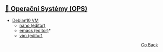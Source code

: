 ## <a href="https://github.com/neostetic/School-Zapisky/tree/main/OPS">📴 Operační Systémy (OPS)</a>
- <a href="https://github.com/neostetic/School-Zapisky/tree/main/OPS/debian">Debian10 VM</A>
  - <a href="https://github.com/neostetic/School-Zapisky/blob/main/OPS/nano/README.pdf">nano (editor)</a>
  - <a href="https://github.com/neostetic/School-Zapisky/blob/main/OPS/emacs/README.pdf">emacs (editor)</a>*
  - <a href="https://github.com/neostetic/School-Zapisky/blob/main/OPS/vim/README.pdf">vim  (editor)</a>
<p align="right">
  <a href="https://github.com/neostetic/School-Zapisky">Go Back</a>
</p>
